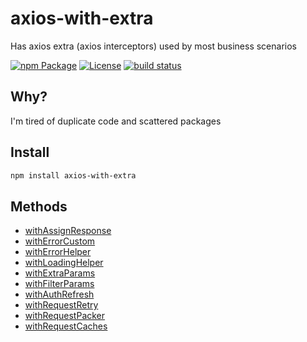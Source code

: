 # axios-with-extra

Has axios extra (axios interceptors) used by most business scenarios

[![npm Package](https://img.shields.io/npm/v/axios-with-extra.svg)](https://www.npmjs.org/package/axios-with-extra)
[![License](https://img.shields.io/npm/l/axios-with-extra.svg)](https://github.com/jprichardson/node-axios-with-extra/blob/master/LICENSE)
[![build status](https://img.shields.io/github/workflow/status/jprichardson/node-axios-with-extra/Node.js%20CI/master)](https://github.com/jprichardson/node-axios-with-extra/actions/workflows/ci.yml?query=branch%3Amaster)

## Why?

I'm tired of duplicate code and scattered packages

## Install

```sh
npm install axios-with-extra
```

## Methods

- [withAssignResponse](src/assign-response/index.md)
- [withErrorCustom](src/error-custom/index.md)
- [withErrorHelper](src/error-helper/index.md)
- [withLoadingHelper](src/loading-helper/index.md)
- [withExtraParams](src/params-extra/index.md)
- [withFilterParams](src/params-filter/index.md)
- [withAuthRefresh](https://github.com/Flyrell/axios-auth-refresh)
- [withRequestRetry](https://github.com/softonic/axios-retry)
- [withRequestPacker](src/request-packer/index.md)
- [withRequestCaches](src/request-cache/index.md)
